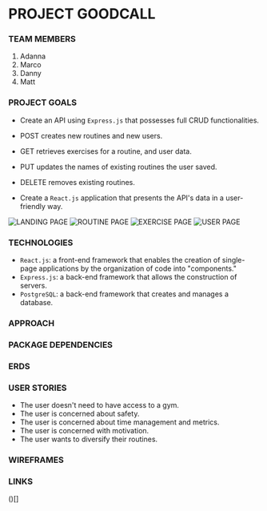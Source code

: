 

# PROJECT GOODCALL

### TEAM MEMBERS

1. Adanna
2. Marco
3. Danny
4. Matt

### PROJECT GOALS

- Create an API using `Express.js` that possesses full CRUD functionalities.
- POST creates new routines and new users.
- GET retrieves exercises for a routine, and user data.
- PUT updates the names of existing routines the user saved.
- DELETE removes existing routines.

- Create a `React.js` application that presents the API's data in a user-friendly way.

![LANDING PAGE](https://i.imgur.com/GFbUedP.jpg)
![ROUTINE PAGE](https://i.imgur.com/GWk8oQu.jpg)
![EXERCISE PAGE](https://i.imgur.com/8KhujYq.jpg)
![USER PAGE](https://i.imgur.com/LVx2hUx.jpg)

### TECHNOLOGIES

- `React.js`: a front-end framework that enables the creation of single-page applications by the organization of code into "components."
- `Express.js`: a back-end framework that allows the construction of servers.
- `PostgreSQL`: a back-end framework that creates and manages a database.

### APPROACH

### PACKAGE DEPENDENCIES

### ERDS

### USER STORIES

- The user doesn't need to have access to a gym.
- The user is concerned about safety.
- The user is concerned about time management and metrics.
- The user is concerned with motivation.
- The user wants to diversify their routines.

### WIREFRAMES

### LINKS

()[]

